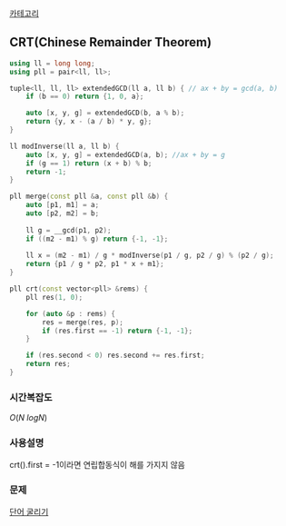 [카테고리](/README.md)
## CRT(Chinese Remainder Theorem)
```cpp
using ll = long long;
using pll = pair<ll, ll>;

tuple<ll, ll, ll> extendedGCD(ll a, ll b) { // ax + by = gcd(a, b)
    if (b == 0) return {1, 0, a};

    auto [x, y, g] = extendedGCD(b, a % b);
    return {y, x - (a / b) * y, g};
}

ll modInverse(ll a, ll b) {
    auto [x, y, g] = extendedGCD(a, b); //ax + by = g
    if (g == 1) return (x + b) % b;
    return -1;
}

pll merge(const pll &a, const pll &b) {
    auto [p1, m1] = a;
    auto [p2, m2] = b;
    
    ll g = __gcd(p1, p2);
    if ((m2 - m1) % g) return {-1, -1};
    
    ll x = (m2 - m1) / g * modInverse(p1 / g, p2 / g) % (p2 / g);
    return {p1 / g * p2, p1 * x + m1};
}

pll crt(const vector<pll> &rems) {
    pll res(1, 0);

    for (auto &p : rems) {
        res = merge(res, p);
        if (res.first == -1) return {-1, -1};
    }

    if (res.second < 0) res.second += res.first;
    return res;
}
```
### 시간복잡도 
$O(N~logN)$   

### 사용설명
crt().first = -1이라면 연립합동식이 해를 가지지 않음

### 문제
[단어 굴리기](https://www.acmicpc.net/problem/1571)